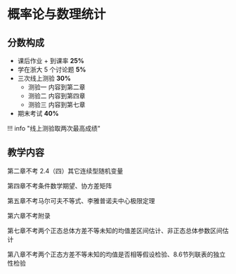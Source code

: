 
# 概率论与数理统计

## 分数构成

- 课后作业 + 到课率 **25%**
- 学在浙大 5 个讨论题 **5%**
- 三次线上测验 **30%**
	- 测验一 内容到第二章
	- 测验二 内容到第四章
	- 测验三 内容到第七章
- 期末考试 **40%**

!!! info "线上测验取两次最高成绩"

## 教学内容

第二章不考 2.4（四）其它连续型随机变量

第四章不考条件数学期望、协方差矩阵

第五章不考马尔可夫不等式、李雅普诺夫中心极限定理

第六章不考附录

第七章不考两个正态总体方差不等未知的均值差区间估计、非正态总体参数区间估计

第八章不考两个正态方差不等未知的均值是否相等假设检验、8.6节列联表的独立性检验